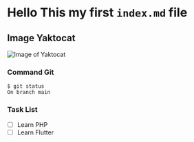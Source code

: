 # Hello This my first `index.md` file

## Image Yaktocat
![Image of Yaktocat](https://octodex.github.com/images/yaktocat.png)

### Command Git
```
$ git status
On branch main
```

### Task List
- [ ] Learn PHP
- [ ] Learn Flutter
